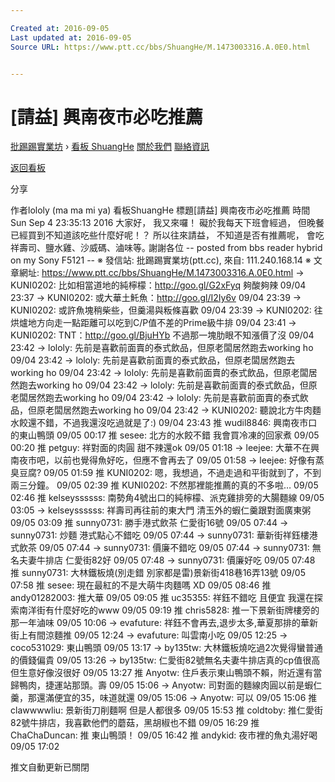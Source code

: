 ```yaml
---

Created at: 2016-09-05
Last updated at: 2016-09-05
Source URL: https://www.ptt.cc/bbs/ShuangHe/M.1473003316.A.0E0.html


---
```


# [請益] 興南夜市必吃推薦


[批踢踢實業坊](https://www.ptt.cc/) › [看板 ShuangHe](https://www.ptt.cc/bbs/ShuangHe/index.html) [關於我們](https://www.ptt.cc/about.html) [聯絡資訊](https://www.ptt.cc/contact.html)

[返回看板](https://www.ptt.cc/bbs/ShuangHe/index.html)

分享

作者lololy (ma ma mi ya)
看板ShuangHe
標題\[請益\] 興南夜市必吃推薦
時間Sun Sep 4 23:35:13 2016
大家好， 我又來囉！ 礙於我每天下班會經過， 但晚餐已經買到不知道該吃些什麼好呢！？ 所以往來請益， 不知道是否有推薦呢， 會吃 祥壽司、鹽水雞、沙威碼、滷味等｡ 謝謝各位 -- posted from bbs reader hybrid on my Sony F5121 -- ※ 發信站: 批踢踢實業坊(ptt.cc), 來自: 111.240.168.14 ※ 文章網址: <https://www.ptt.cc/bbs/ShuangHe/M.1473003316.A.0E0.html>
→ KUNI0202: 比如相當道地的純檸檬：<http://goo.gl/G2xFyq> 夠酸夠辣 09/04 23:37
→ KUNI0202: 或大華土魠魚：<http://goo.gl/I2Iy6v> 09/04 23:39
→ KUNI0202: 或許魚塊稍柴些，但羹湯與粄條喜歡 09/04 23:39
→ KUNI0202: 往烘爐地方向走一點距離可以吃到C/P值不差的Prime級牛排 09/04 23:41
→ KUNI0202: TNT：<http://goo.gl/BjuHYb> 不過那一塊肋眼不知漲價了沒 09/04 23:42
→ lololy: 先前是喜歡前面賣的泰式飲品，但原老闆居然跑去working ho 09/04 23:42
→ lololy: 先前是喜歡前面賣的泰式飲品，但原老闆居然跑去working ho 09/04 23:42
→ lololy: 先前是喜歡前面賣的泰式飲品，但原老闆居然跑去working ho 09/04 23:42
→ lololy: 先前是喜歡前面賣的泰式飲品，但原老闆居然跑去working ho 09/04 23:42
→ lololy: 先前是喜歡前面賣的泰式飲品，但原老闆居然跑去working ho 09/04 23:42
→ KUNI0202: 聽說北方牛肉麵水餃還不錯，不過我還沒吃過就是了:) 09/04 23:43
推 wudil8846: 興南夜市口的東山鴨頭 09/05 00:17
推 sesee: 北方的水餃不錯 我會買冷凍的回家煮 09/05 00:20
推 petguy: 祥對面的肉圓 甜不辣還ok 09/05 01:18
→ leejee: 大華不在興南夜市吧，以前也覺得魚好吃，但應不會再去了 09/05 01:58
→ leejee: 好像有蒸臭豆腐? 09/05 01:59
推 KUNI0202: 嗯，我想過，不過走過和平街就到了，不到兩三分鐘。 09/05 02:39
推 KUNI0202: 不然那裡能推薦的真的不多啦… 09/05 02:46
推 kelseyssssss: 南勢角4號出口的純檸檬、派克雞排旁的大腸麵線 09/05 03:05
→ kelseyssssss: 祥壽司再往前的東大門 清玉外的蝦仁羹跟對面廣東粥 09/05 03:09
推 sunny0731: 勝手港式飲茶 仁愛街16號 09/05 07:44
→ sunny0731: 炒麵 港式點心不錯吃 09/05 07:44
→ sunny0731: 華新街祥鈺樓港式飲茶 09/05 07:44
→ sunny0731: 價廉不錯吃 09/05 07:44
→ sunny0731: 無名夫妻牛排店 仁愛街82好 09/05 07:48
→ sunny0731: 價廉好吃 09/05 07:48
推 sunny0731: 大林鐵板燒(別走錯 別家都是雷)景新街418巷16弄13號 09/05 07:58
推 sesee: 現在最紅的不是大萌牛肉麵嗎 XD 09/05 08:46
推 andy01282003: 推大華 09/05 09:05
推 uc35355: 祥鈺不錯吃 且便宜 我還在探索南洋街有什麼好吃的www 09/05 09:19
推 chris5828: 推一下景新街牌樓旁的那一年滷味 09/05 10:06
→ evafuture: 祥鈺不會再去,退步太多,華夏那排的華新街上有間涼麵推 09/05 12:24
→ evafuture: 叫雲南小吃 09/05 12:25
→ coco531029: 東山鴨頭 09/05 13:17
→ by135tw: 大林鐵板燒吃過2次覺得蠻普通的價錢偏貴 09/05 13:26
→ by135tw: 仁愛街82號無名夫妻牛排店真的cp值很高 但生意好像沒很好 09/05 13:27
推 Anyotw: 住戶表示東山鴨頭不賴，附近還有當歸鴨肉，捷運站那頭。壽 09/05 15:06
→ Anyotw: 司對面的麵線肉圓以前是蝦仁羹，那還滿便宜的35，味道就還 09/05 15:06
→ Anyotw: 可以 09/05 15:06
推 clawwwwliu: 景新街刀削麵啊 但是人都很多 09/05 15:53
推 coldtoby: 推仁愛街82號牛排店，我喜歡他們的蘑菇，黑胡椒也不錯 09/05 16:29
推 ChaChaDuncan: 推 東山鴨頭！ 09/05 16:42
推 andykid: 夜市裡的魚丸湯好喝 09/05 17:02

推文自動更新已關閉

